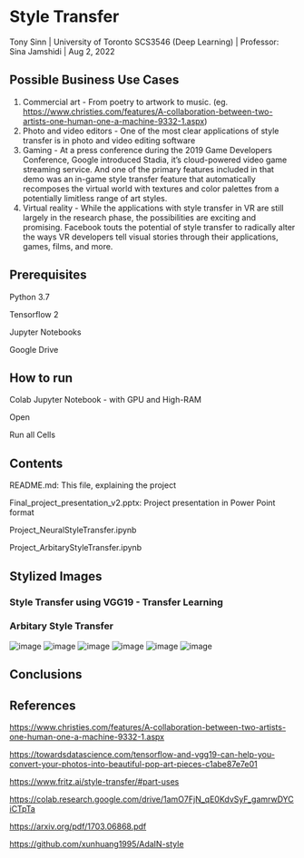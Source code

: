 # Style Transfer

Tony Sinn |  University of Toronto SCS3546 (Deep Learning) | Professor: Sina Jamshidi | Aug 2, 2022

## Possible Business Use Cases
1) Commercial art -  From poetry to artwork to music. (eg. https://www.christies.com/features/A-collaboration-between-two-artists-one-human-one-a-machine-9332-1.aspx)
2) Photo and video editors - One of the most clear applications of style transfer is in photo and video editing software
3) Gaming - At a press conference during the 2019 Game Developers Conference, Google introduced Stadia, it’s cloud-powered video game streaming service. And one of the primary features included in that demo was an in-game style transfer feature that automatically recomposes the virtual world with textures and color palettes from a potentially limitless range of art styles.
4) Virtual reality - While the applications with style transfer in VR are still largely in the research phase, the possibilities are exciting and promising. Facebook touts the potential of style transfer to radically alter the ways VR developers tell visual stories through their applications, games, films, and more.

## Prerequisites
Python 3.7

Tensorflow 2

Jupyter Notebooks

Google Drive

## How to run
Colab Jupyter Notebook - with GPU and High-RAM

Open

Run all Cells

## Contents
README.md: This file, explaining the project

Final_project_presentation_v2.pptx: Project presentation in Power Point format

Project_NeuralStyleTransfer.ipynb

Project_ArbitaryStyleTransfer.ipynb


## Stylized Images

### Style Transfer using VGG19 - Transfer Learning

### Arbitary Style Transfer 
![image](https://user-images.githubusercontent.com/32421212/180916069-4e9116ca-db7b-4fae-b844-92d8312c99de.png)
![image](https://user-images.githubusercontent.com/32421212/180916152-1eb0c140-ba84-411c-8738-3339c5b641ca.png)
![image](https://user-images.githubusercontent.com/32421212/180916182-b1391b32-50cb-45c5-acba-7493edbc51af.png)
![image](https://user-images.githubusercontent.com/32421212/180916212-9f71eb77-c696-4fc8-bc6e-c832abe99218.png)
![image](https://user-images.githubusercontent.com/32421212/180916228-f985faae-6a27-46bc-be9d-1f6c0a143cab.png)
![image](https://user-images.githubusercontent.com/32421212/181006643-0a6279a4-9d32-4211-8a9f-05e52e0b46c4.png)

## Conclusions

## References
https://www.christies.com/features/A-collaboration-between-two-artists-one-human-one-a-machine-9332-1.aspx

https://towardsdatascience.com/tensorflow-and-vgg19-can-help-you-convert-your-photos-into-beautiful-pop-art-pieces-c1abe87e7e01

https://www.fritz.ai/style-transfer/#part-uses

https://colab.research.google.com/drive/1amO7FjN_qE0KdvSyF_gamrwDYCiCTpTa

https://arxiv.org/pdf/1703.06868.pdf

https://github.com/xunhuang1995/AdaIN-style


